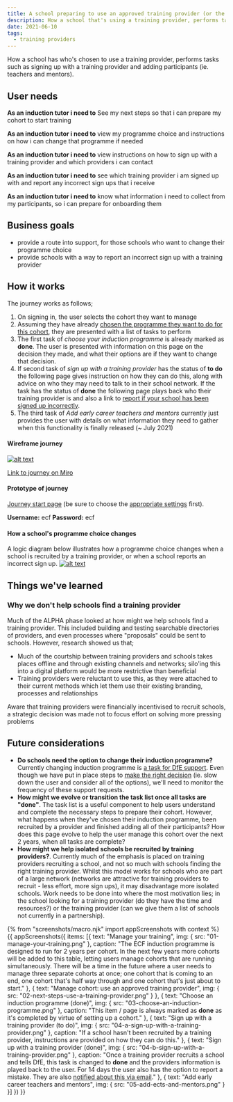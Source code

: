 ```yaml
---
title: A school preparing to use an approved training provider (or the FIP)
description: How a school that's using a training provider, performs tasks such as signing up with a training provider and adding participants (ie. teachers and mentors).
date: 2021-06-10
tags:
  - training providers
---
```


How a school has who's chosen to use a training provider, performs tasks such as signing up with a training provider and adding participants (ie. teachers and mentors).

## User needs
**As an induction tutor i need to**
See my next steps so that i can prepare my cohort to start training

**As an induction tutor i need to**
view my programme choice and instructions on how i can change that programme if needed

**As an induction tutor i need to**
view instructions on how to sign up with a training provider and which providers i can contact

**As an induction tutor i need to**
see which training provider i am signed up with and report any incorrect sign ups that i receive

**As an induction tutor i need to**
know what information i need to collect from my participants, so i can prepare for onboarding them


## Business goals
* provide a route into support, for those schools who want to change their programme choice
* provide schools with a way to report an incorrect sign up with a training provider


## How it works
The journey works as follows;
1. On signing in, the user selects the cohort they want to manage
2. Assuming they have already [chosen the programme they want to do for this cohort](/manage-training/school-choosing-an-induction-programme/), they are presented with a list of tasks to perform
3. The first task of *choose your induction programme* is already marked as <strong class="govuk-tag govuk-tag--blue">done</strong>. The user is presented with information on this page on the decision they made, and what their options are if they want to change that decision.
4. If second task of *sign up with a training provider* has the status of <strong class="govuk-tag govuk-tag--grey">to do</strong> the following page gives instruction on how they can do this, along with advice on who they may need to talk to in their school network. If the task has the status of <strong class="govuk-tag govuk-tag--blue">done</strong> the following page plays back who their training provider is and also a link to [report if your school has been signed up incorrectly](/manage-training/notify-school-been-recruited-by-provider/).
5. The third task of *Add early career teachers and mentors* currently just provides the user with details on what information they need to gather when this functionality is finally released (~ July 2021)


#### Wireframe journey
[![alt text](/manage-training/school-preparing-to-use-an-approved-training-provider-fip/wire-flows.jpg)](/manage-training/school-preparing-to-use-an-approved-training-provider-fip/wire-flows.jpg)

[Link to journey on Miro](https://miro.com/app/board/o9J_ldVNkCY=/?moveToWidget=3074457355308879313&cot=14)

#### Prototype of journey
[Journey start page](https://dfe-ecf-register-partner.herokuapp.com/school-signed-in/fip/fip-choose-cohort) (be sure to choose the [appropriate settings](https://dfe-ecf-register-partner.herokuapp.com/start-testing) first).

**Username:** ecf
**Password:** ecf

#### How a school's programme choice changes
A logic diagram below illustrates how a programme choice changes when a school is recruited by a training provider, or when a school reports an incorrect sign up.
[![alt text](/manage-training/school-preparing-to-use-an-approved-training-provider-fip/programme-choice-change.jpg)](/manage-training/school-preparing-to-use-an-approved-training-provider-fip/programme-choice-change.jpg)


## Things we've learned
### Why we don't help schools find a training provider
Much of the ALPHA phase looked at how might we help schools find a training provider. This included building and testing searchable directories of providers, and even processes where "proposals" could be sent to schools. However, research showed us that;

* Much of the courtship between training providers and schools takes places offline and through existing channels and networks; silo'ing this into a digital platform would be more restrictive than beneficial
* Training providers were reluctant to use this, as they were attached to their current methods which let them use their existing branding, processes and relationships

Aware that training providers were financially incentivised to recruit schools, a strategic decision was made not to focus effort on solving more pressing problems


## Future considerations
* **Do schools need the option to change their induction programme?** Currently changing induction programme is [a task for DfE support](/manage-training/school-preparing-to-use-an-approved-training-provider-fip/#choose-an-induction-programme-done). Even though we have put in place steps to [make the right decision](/manage-training/school-choosing-an-induction-programme/) (ie. slow down the user and consider all of the options), we'll need to monitor the frequency of these support requests.
* **How might we evolve or transition the task list once all tasks are "done"**. The task list is a useful component to help users understand and complete the necessary steps to prepare their cohort. However, what happens when they've chosen their induction programme, been recruited by a provider and finished adding all of their participants? How does this page evolve to help the user manage this cohort over the next 2 years, when all tasks are complete?
* **How might we help isolated schools be recruited by training providers?**. Currently much of the emphasis is placed on training providers recruiting a school, and not so much with schools finding the right training provider. Whilst this model works for schools who are part of a large network (networks are attractive for training providers to recruit - less effort, more sign ups), it may disadvantage more isolated schools. Work needs to be done into where the most motivation lies; in the school looking for a training provider (do they have the time and resources?) or the training provider (can we give them a list of schools not currently in a partnership).


{% from "screenshots/macro.njk" import appScreenshots with context %}
{{ appScreenshots({
  items: [{
      text: "Manage your training",
      img: { src: "01-manage-your-training.png" },
      caption: "The ECF induction programme is designed to run for 2 years per cohort. In the next few years more cohorts will be added to this table, letting users manage cohorts that are running simultaneously. There will be a time in the future where a user needs to manage three separate cohorts at once; one cohort that is coming to an end, one cohort that's half way through and one cohort that's just about to start."
    }, {
      text: "Manage cohort: use an approved training provider",
      img: { src: "02-next-steps-use-a-training-provider.png" }
    }, {
      text: "Choose an induction programme (done)",
      img: { src: "03-choose-an-induction-programme.png" },
      caption: "This item / page is always marked as **done** as it's completed by virtue of setting up a cohort."
    }, {
      text: "Sign up with a training provider (to do)",
      img: { src: "04-a-sign-up-with-a-training-provider.png" },
      caption: "If a school hasn't been recruited by a training provider, instructions are provided on how they can do this."
    }, {
      text: "Sign up with a training provider (done)",
      img: { src: "04-b-sign-up-with-a-training-provider.png" },
      caption: "Once a training provider recruits a school and tells DfE, this task is changed to **done** and the providers information is played back to the user. For 14 days the user also has the option to report a mistake. They are also [notified about this via email](manage-training/2021-06-10-notify-school-been-recruited-by-provider)."
    }, {
      text: "Add early career teachers and mentors",
      img: { src: "05-add-ects-and-mentors.png" }
    }]
}) }}
